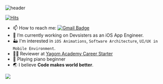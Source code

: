 ![header](https://capsule-render.vercel.app/api?type=waving&color=10:FFFFB7,120:BFFF8A&height=200&section=header&text=DelmaSong😃&fontSize=60&animation=fadeIn&fontAlign=30&fontColor=ffffff)

[![Hits](https://hits.seeyoufarm.com/api/count/incr/badge.svg?url=https%3A%2F%2Fgithub.com%2FdelmaSong)](https://hits.seeyoufarm.com)

<!-- 🏔 I'm currently learning `iOS Animations`, `RxSwift`, `ReactorKit` -->

- 📫 How to reach me: [![Gmail Badge](https://img.shields.io/badge/Gmail-d14836?style=flat-square&logo=Gmail&logoColor=white&link=mailto:sdy2856@gmail.com)](mailto:sdy2856@gmail.com)
- 🔭 I’m currently working on Devsisters as an iOS App Engineer.
- 🏜 I'm interested in `iOS Animations`, `Software Architecture`, `UI/UX in Mobile Environment`.
- 🤼‍♀️ Reviewer at [Yagom Academy Career Starter](https://www.yagom-academy.kr/camp/career-starter)
- 🎹 Playing piano beginner
- 🌏 I believe **Code makes world better**.

[![](https://github-readme-stats.vercel.app/api?username=delmaSong&theme=gruvbox&show_icons=true&hide=contribs) ](https://github.com/anuraghazra/github-readme-stats)

